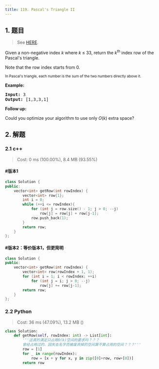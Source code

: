 ```yaml
---
title: 119. Pascal's Triangle II
---
```


## 1. 题目

> See [HERE](https://leetcode.com/problems/pascals-triangle-ii/).

<div><p>Given a non-negative&nbsp;index <em>k</em>&nbsp;where <em>k</em> ≤&nbsp;33, return the <em>k</em><sup>th</sup>&nbsp;index row of the Pascal's triangle.</p>

<p>Note that the row index starts from&nbsp;0.</p>

<p><img alt="" src="https://upload.wikimedia.org/wikipedia/commons/0/0d/PascalTriangleAnimated2.gif"><br>
<small>In Pascal's triangle, each number is the sum of the two numbers directly above it.</small></p>

<p><strong>Example:</strong></p>

<pre><strong>Input:</strong> 3
<strong>Output:</strong> [1,3,3,1]
</pre>

<p><strong>Follow up:</strong></p>

<p>Could you optimize your algorithm to use only <em>O</em>(<em>k</em>) extra space?</p>
</div>

## 2. 解题

### 2.1 c++

> Cost: 0 ms (100.00%), 8.4 MB (93.55%)

#### #版本1

```cpp
class Solution {
public:
    vector<int> getRow(int rowIndex) {
        vector<int> row{1};
        int i = 0;
        while (++i <= rowIndex){
            for (int j = row.size() - 1; j > 0; --j)
                row[j] = row[j] + row[j-1];
            row.push_back(1);
        }
        return row;
    }
};
```

#### #版本2：等价版本1，但更简明

```cpp
class Solution {
public:
    vector<int> getRow(int rowIndex) {
        vector<int> row(rowIndex + 1, 1);
        for (int i = 1; i < rowIndex; ++i)
            for (int j = i; j > 0; --j)
                row[j] += row[j-1];
        return row;
    }
};
```

### 2.2 Python

> Cost: 36 ms (47.09%), 13.2 MB ()

```python
class Solution:
    def getRow(self, rowIndex: int) -> List[int]:
        '''这真的满足只占用O(k)空间的要求吗？？？
        曾经占用过的、因失去名字而被废弃掉的空间算不算占用的空间？？？'''
        row = [1]
        for _ in range(rowIndex):
            row = [x + y for x, y in zip([0]+row, row+[0])]
        return row
```
